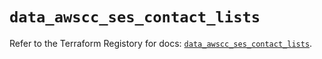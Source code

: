 # `data_awscc_ses_contact_lists`

Refer to the Terraform Registory for docs: [`data_awscc_ses_contact_lists`](https://registry.terraform.io/providers/hashicorp/awscc/0.70.0/docs/data-sources/ses_contact_lists).
